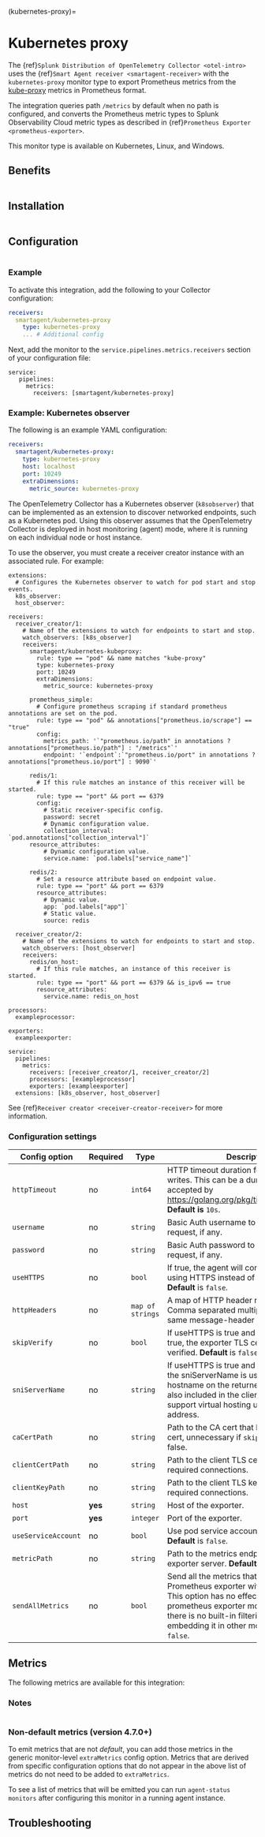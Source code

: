 (kubernetes-proxy)=

# Kubernetes proxy

<meta name="Description" content="Use this Splunk Observability Cloud integration for the Kubernetes proxy monitor. See benefits, install, configuration, and metrics">

The {ref}`Splunk Distribution of OpenTelemetry Collector <otel-intro>` uses the {ref}`Smart Agent receiver <smartagent-receiver>` with the `kubernetes-proxy` monitor type to export Prometheus metrics from the <a class="external" href="https://kubernetes.io/docs/reference/command-line-tools-reference/kube-proxy" target="_blank">kube-proxy</a> metrics in Prometheus format. 

The integration queries path `/metrics` by default when no path is configured, and converts the Prometheus metric types to Splunk Observability Cloud metric types as described in {ref}`Prometheus Exporter <prometheus-exporter>`.

This monitor type is available on Kubernetes, Linux, and Windows.

## Benefits

```{include} /_includes/benefits.md
```
## Installation

```{include} /_includes/collector-installation.md
```

## Configuration

```{include} /_includes/configuration.md
```

### Example

To activate this integration, add the following to your Collector configuration:

```yaml
receivers:
  smartagent/kubernetes-proxy
    type: kubernetes-proxy
    ... # Additional config
```

Next, add the monitor to the `service.pipelines.metrics.receivers` section of your configuration file:

```
service:
   pipelines:
     metrics:
       receivers: [smartagent/kubernetes-proxy]
```

### Example: Kubernetes observer 

The following is an example YAML configuration:

```yaml
receivers:
  smartagent/kubernetes-proxy:
    type: kubernetes-proxy
    host: localhost
    port: 10249
    extraDimensions:
      metric_source: kubernetes-proxy
```

The OpenTelemetry Collector has a Kubernetes observer (`k8sobserver`) that can be implemented as an extension to discover networked endpoints, such as a Kubernetes pod. Using this observer assumes that the OpenTelemetry Collector is deployed in host monitoring (agent) mode, where it is running on each individual node or host instance.

To use the observer, you must create a receiver creator instance with an associated rule. For example:

```
extensions:
  # Configures the Kubernetes observer to watch for pod start and stop events.
  k8s_observer:
  host_observer:

receivers:
  receiver_creator/1:
    # Name of the extensions to watch for endpoints to start and stop.
    watch_observers: [k8s_observer]
    receivers:
      smartagent/kubernetes-kubeproxy:
        rule: type == "pod" && name matches "kube-proxy"
        type: kubernetes-proxy
        port: 10249
        extraDimensions:
          metric_source: kubernetes-proxy

      prometheus_simple:
        # Configure prometheus scraping if standard prometheus annotations are set on the pod.
        rule: type == "pod" && annotations["prometheus.io/scrape"] == "true"
        config:
          metrics_path: '`"prometheus.io/path" in annotations ? annotations["prometheus.io/path"] : "/metrics"`'
          endpoint: '`endpoint`:`"prometheus.io/port" in annotations ? annotations["prometheus.io/port"] : 9090`'

      redis/1:
        # If this rule matches an instance of this receiver will be started.
        rule: type == "port" && port == 6379
        config:
          # Static receiver-specific config.
          password: secret
          # Dynamic configuration value.
          collection_interval: `pod.annotations["collection_interval"]`
      resource_attributes:
          # Dynamic configuration value.
          service.name: `pod.labels["service_name"]`

      redis/2:
        # Set a resource attribute based on endpoint value.
        rule: type == "port" && port == 6379
        resource_attributes:
          # Dynamic value.
          app: `pod.labels["app"]`
          # Static value.
          source: redis

  receiver_creator/2:
    # Name of the extensions to watch for endpoints to start and stop.
    watch_observers: [host_observer]
    receivers:
      redis/on_host:
        # If this rule matches, an instance of this receiver is started.
        rule: type == "port" && port == 6379 && is_ipv6 == true
        resource_attributes:
          service.name: redis_on_host

processors:
  exampleprocessor:

exporters:
  exampleexporter:

service:
  pipelines:
    metrics:
      receivers: [receiver_creator/1, receiver_creator/2]
      processors: [exampleprocessor]
      exporters: [exampleexporter]
  extensions: [k8s_observer, host_observer]
```

See {ref}`Receiver creator <receiver-creator-receiver>` for more information.

### Configuration settings

| Config option | Required | Type | Description |
| --- | --- | --- | --- |
| `httpTimeout` | no | `int64` | HTTP timeout duration for both read and writes. This can be a duration string that is accepted by https://golang.org/pkg/time/#ParseDuration **Default is** `10s`. |
| `username` | no | `string` | Basic Auth username to use on each request, if any. |
| `password` | no | `string` | Basic Auth password to use on each request, if any. |
| `useHTTPS` | no | `bool` | If true, the agent will connect to the server using HTTPS instead of plain HTTP. **Default** is `false`. |
| `httpHeaders` | no | `map of strings` | A map of HTTP header names to values. Comma separated multiple values for the same message-header is supported. |
| `skipVerify` | no | `bool` | If useHTTPS is true and this option is also true, the exporter TLS certificate will not be verified. **Default** is `false`. |
| `sniServerName` | no | `string` | If useHTTPS is true and skipVerify is true, the sniServerName is used to verify the hostname on the returned certificates. It is also included in the client's handshake to support virtual hosting unless it is an IP address. |
| `caCertPath` | no | `string` | Path to the CA cert that has signed the TLS cert, unnecessary if `skipVerify` is set to false. |
| `clientCertPath` | no | `string` | Path to the client TLS cert to use for TLS required connections. |
| `clientKeyPath` | no | `string` | Path to the client TLS key to use for TLS required connections. |
| `host` | **yes** | `string` | Host of the exporter. |
| `port` | **yes** | `integer` | Port of the exporter. |
| `useServiceAccount` | no | `bool` | Use pod service account to authenticate. **Default** is `false`. |
| `metricPath` | no | `string` | Path to the metrics endpoint on the exporter server. **Default** is `/metrics`. |
| `sendAllMetrics` | no | `bool` | Send all the metrics that come out of the Prometheus exporter without any filtering.  This option has no effect when using the prometheus exporter monitor directly since there is no built-in filtering, only when embedding it in other monitors. **Default** is `false`. |

## Metrics

The following metrics are available for this integration:

<div class="metrics-yaml" url="https://raw.githubusercontent.com/signalfx/splunk-otel-collector/main/internal/signalfx-agent/pkg/monitors/kubernetes/proxy/metadata.yaml"></div>

### Notes

```{include} /_includes/metric-defs.md
```

### Non-default metrics (version 4.7.0+)

To emit metrics that are not _default_, you can add those metrics in the generic monitor-level `extraMetrics` config option.  Metrics that are derived from specific configuration options that do not appear in the above list of metrics do not need to be added to `extraMetrics`.

To see a list of metrics that will be emitted you can run `agent-status monitors` after configuring this monitor in a running agent instance.

## Troubleshooting

```{include} /_includes/troubleshooting.md
```
